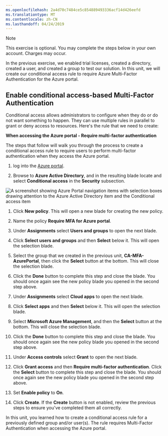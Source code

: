 ```yaml
---
ms.openlocfilehash: 2a4d70c7484ce5c854889493336acf14d426eefd
ms.translationtype: MT
ms.contentlocale: zh-CN
ms.lasthandoff: 04/24/2019
---
```

> [!NOTE]
> This exercise is optional. You may complete the steps below in your own account. Charges may occur.

In the previous exercise, we enabled trial licenses, created a directory, created a user, and created a group to test our solution. In this unit, we will create our conditional access rule to require Azure Multi-Factor Authentication for the Azure portal.

## <a name="enable-conditional-access-based-multi-factor-authentication"></a>Enable conditional access-based Multi-Factor Authentication

Conditional access allows administrators to configure when they do or do not want something to happen. They can use multiple rules in parallel to grant or deny access to resources. Here's the rule that we need to create:

**When accessing the Azure portal - Require multi-factor authentication**

The steps that follow will walk you through the process to create a conditional access rule to require users to perform multi-factor authentication when they access the Azure portal.

1. log into the [Azure portal](https://portal.azure.com?azure-portal=true).

1. Browse to **Azure Active Directory**, and in the resulting blade locate and select **Conditional access** in the **Security** subsection.

![A screenshot showing Azure Portal navigation items with selection boxes drawing attention to the Azure Active Directory item and the Conditional access item](../media/4-portal-screenshot-1.png)

1. Click **New policy**. This will open a new blade for creating the new policy.

1. Name the policy **Require MFA for Azure portal**.

1. Under **Assignments** select **Users and groups** to open the next blade.

1. Click **Select users and groups** and then **Select** below it. This will open the selection blade.

1. Select the group that we created in the previous unit, **CA-MFA-AzurePortal**, then click the **Select** button at the bottom. This will close the selection blade.

1. Click the **Done** button to complete this step and close the blade. You should once again see the new policy blade you opened in the second step above.

1. Under **Assignments** select **Cloud apps** to open the next blade.

1. Click **Select apps** and then **Select** below it. This will open the selection blade.

1. Select **Microsoft Azure Management**, and then the **Select** button at the bottom. This will close the selection blade.

1. Click the **Done** button to complete this step and close the blade. You should once again see the new policy blade you opened in the second step above.

1. Under **Access controls** select **Grant** to open the next blade.

1. Click **Grant access** and then **Require multi-factor authentication**. Click the **Select** button to complete this step and close the blade. You should once again see the new policy blade you opened in the second step above.

1. Set **Enable policy** to **On**.

1. Click **Create**. If the **Create** button is not enabled, review the previous steps to ensure you've completed them all correctly.

In this unit, you learned how to create a conditional access rule for a previously defined group and/or user(s). The rule requires Multi-Factor Authentication when accessing the Azure portal.